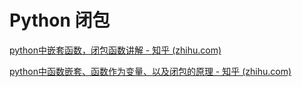 # Python 闭包

[python中嵌套函数，闭包函数讲解 - 知乎 (zhihu.com)](https://zhuanlan.zhihu.com/p/440539226)

[python中函数嵌套、函数作为变量、以及闭包的原理 - 知乎 (zhihu.com)](https://zhuanlan.zhihu.com/p/163008321)